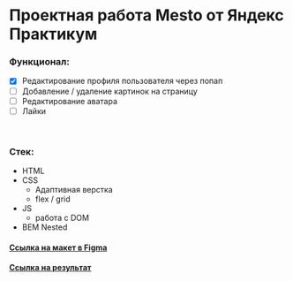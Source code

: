 # Проектная работа Mesto от Яндекс Практикум

### Функционал:
- [x] Редактирование профиля пользователя через попап
- [ ] Добавление / удаление картинок на страницу
- [ ] Редактирование аватара
- [ ] Лайки

<br>

### Стек:
- HTML
- CSS
  - Адаптивная верстка
  - flex / grid
- JS
  - работа с DOM
- BEM Nested


#### **[Ссылка на макет в Figma](https://www.figma.com/file/2cn9N9jSkmxD84oJik7xL7/JavaScript.-Sprint-4?node-id=0%3A1)**

#### **[Ссылка на результат](https://broman22.github.io/mesto/)**